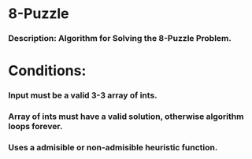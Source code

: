 # 8-Puzzle
### Description: Algorithm for Solving the 8-Puzzle Problem.
# Conditions:
### Input must be a valid 3-3 array of ints.
### Array of ints must have a valid solution, otherwise algorithm loops forever.
### Uses a admisible or non-admisible heuristic function.
